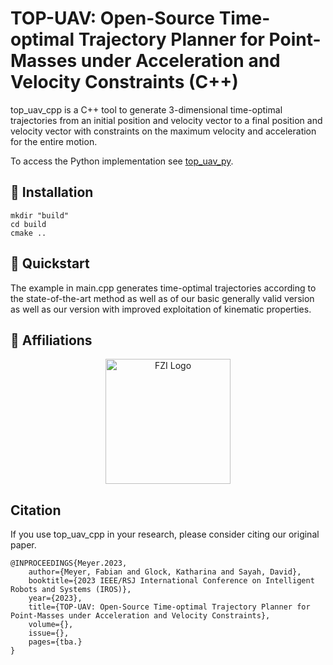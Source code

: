 # TOP-UAV: Open-Source Time-optimal Trajectory Planner for Point-Masses under Acceleration and Velocity Constraints (C++)
top_uav_cpp is a C++ tool to generate 3-dimensional time-optimal trajectories from an initial position and velocity vector to a final position and velocity vector with constraints on the maximum velocity and acceleration for the entire motion.

To access the Python implementation see [top_uav_py](https://github.com/fzi-forschungszentrum-informatik/top_uav_py).

## 💈 Installation
```shell
mkdir "build"
cd build
cmake ..
```


## 🍫 Quickstart
The example in main.cpp generates time-optimal trajectories according to the state-of-the-art method as well as of our basic generally valid version as well as our version with improved exploitation of kinematic properties.


## 🏫 Affiliations
<p align="center">
    <img src="https://upload.wikimedia.org/wikipedia/de/thumb/4/44/Fzi_logo.svg/1200px-Fzi_logo.svg.png?raw=true" alt="FZI Logo" height="200">
</p>

## Citation

If you use top_uav_cpp in your research, please consider citing our original paper. 

```
@INPROCEEDINGS{Meyer.2023,
	author={Meyer, Fabian and Glock, Katharina and Sayah, David}, 
  	booktitle={2023 IEEE/RSJ International Conference on Intelligent Robots and Systems (IROS)}, 
	year={2023},
	title={TOP-UAV: Open-Source Time-optimal Trajectory Planner for Point-Masses under Acceleration and Velocity Constraints},
	volume={},
	issue={}, 
	pages={tba.}
}
```